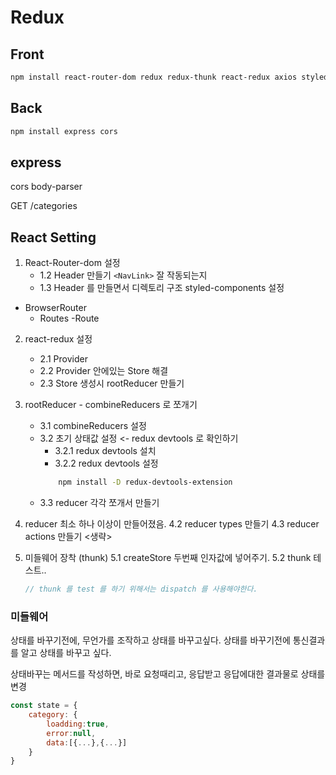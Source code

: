 # Redux 

## Front
```sh
npm install react-router-dom redux redux-thunk react-redux axios styled-components
```

## Back
```sh
npm install express cors
```


## express

cors 
body-parser 

GET /categories 


## React Setting

1. React-Router-dom 설정
    - 1.2 Header 만들기 `<NavLink>` 잘 작동되는지 
    - 1.3 Header 를 만들면서 디렉토리 구조 styled-components 설정

- BrowserRouter
    - Routes
        -Route


2. react-redux 설정
    - 2.1 Provider
    - 2.2 Provider 안에있는 Store 해결 
    - 2.3 Store 생성시 rootReducer 만들기

3. rootReducer - combineReducers 로 쪼개기 
    - 3.1 combineReducers 설정
    - 3.2 초기 상태값 설정 <- redux devtools 로 확인하기
        - 3.2.1 redux devtools 설치
        - 3.2.2 redux devtools 설정
        ```sh
            npm install -D redux-devtools-extension
        ```
    - 3.3 reducer 각각 쪼개서 만들기

4. reducer 최소 하나 이상이 만들어졌음.
    4.2 reducer types 만들기
    4.3 reducer actions 만들기 <생략> 

5. 미들웨어 장착 (thunk)
    5.1 createStore  두번째 인자값에 넣어주기.
    5.2 thunk 테스트..
    ```js
    // thunk 를 test 를 하기 위해서는 dispatch 를 사용해야한다. 
    ```



### 미들웨어

상태를 바꾸기전에, 무언가를 조작하고 상태를 바꾸고싶다.
상태를 바꾸기전에 통신결과를 알고 상태를 바꾸고 싶다.

상태바꾸는 메서드를 작성하면, 바로 요청때리고, 응답받고 응답에대한 결과물로 상태를 변경




```js
const state = {
    category: {
        loadding:true,
        error:null,
        data:[{...},{...}]
    }
}
```
